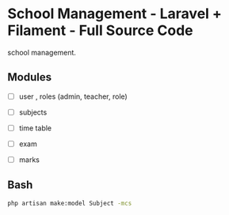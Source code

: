 # School Management - Laravel + Filament - Full Source Code


school management.

## Modules

- [ ] user , roles (admin, teacher, role)
- [ ] subjects
- [ ] time table
- [ ] exam
- [ ] marks


## Bash

```bash
php artisan make:model Subject -mcs
```
